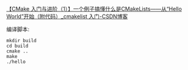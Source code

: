 [【CMake 入门与进阶（1）】一个例子搞懂什么是CMakeLists——从“Hello World”开始（附代码）_cmakelist 入门-CSDN博客](https://blog.csdn.net/cj_lsk/article/details/130983172)

编译脚本:
```shell
mkdir build
cd build
cmake ..
make
./hello
```